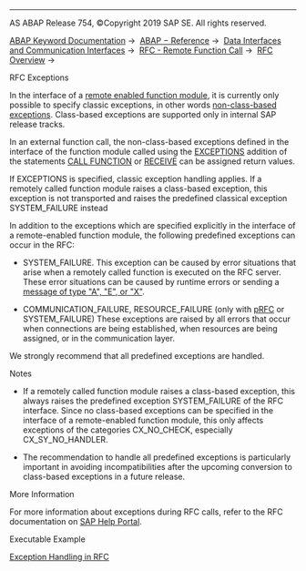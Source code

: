   

* * *

AS ABAP Release 754, ©Copyright 2019 SAP SE. All rights reserved.

[ABAP Keyword Documentation](javascript:call_link\('abenabap.htm'\)) →  [ABAP − Reference](javascript:call_link\('abenabap_reference.htm'\)) →  [Data Interfaces and Communication Interfaces](javascript:call_link\('abenabap_data_communication.htm'\)) →  [RFC - Remote Function Call](javascript:call_link\('abenrfc.htm'\)) →  [RFC Overview](javascript:call_link\('abenrfc_intro_oview.htm'\)) → 

RFC Exceptions

In the interface of a [remote enabled function module](javascript:call_link\('abenremote_enabled_fm_glosry.htm'\) "Glossary Entry"), it is currently only possible to specify classic exceptions, in other words [non-class-based exceptions](javascript:call_link\('abenexceptions_non_class.htm'\)). Class-based exceptions are supported only in internal SAP release tracks.

In an external function call, the non-class-based exceptions defined in the interface of the function module called using the [EXCEPTIONS](javascript:call_link\('abapcall_function_destination_para.htm'\)) addition of the statements [CALL FUNCTION](javascript:call_link\('abapcall_function_destination-.htm'\)) or [RECEIVE](javascript:call_link\('abapreceive.htm'\)) can be assigned return values.

If EXCEPTIONS is specified, classic exception handling applies. If a remotely called function module raises a class-based exception, this exception is not transported and raises the predefined classical exception SYSTEM\_FAILURE instead

In addition to the exceptions which are specified explicitly in the interface of a remote-enabled function module, the following predefined exceptions can occur in the RFC:

-   SYSTEM\_FAILURE.
    This exception can be caused by error situations that arise when a remotely called function is executed on the RFC server. These error situations can be caused by runtime errors or sending a [message of type "A", "E", or "X"](javascript:call_link\('abenabap_message_rfc.htm'\)).

-   COMMUNICATION\_FAILURE, RESOURCE\_FAILURE (only with [pRFC](javascript:call_link\('abenprfc_glosry.htm'\) "Glossary Entry") or SYSTEM\_FAILURE)
    These exceptions are raised by all errors that occur when connections are being established, when resources are being assigned, or in the communication layer.

We strongly recommend that all predefined exceptions are handled.

Notes

-   If a remotely called function module raises a class-based exception, this always raises the predefined exception SYSTEM\_FAILURE of the RFC interface. Since no class-based exceptions can be specified in the interface of a remote-enabled function module, this only affects exceptions of the categories CX\_NO\_CHECK, especially CX\_SY\_NO\_HANDLER.

-   The recommendation to handle all predefined exceptions is particularly important in avoiding incompatibilities after the upcoming conversion to class-based exceptions in a future release.

More Information

For more information about exceptions during RFC calls, refer to the RFC documentation on [SAP Help Portal](http://help.sap.com).

Executable Example

[Exception Handling in RFC](javascript:call_link\('abenrfc_exceptions_abexa.htm'\))